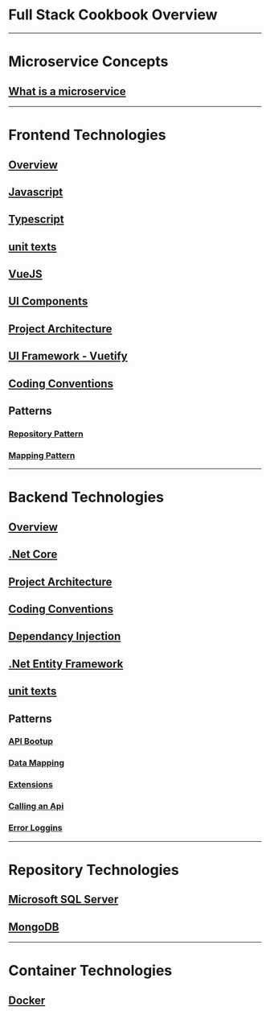 # Full Stack Cookbook Overview

----
# Microservice Concepts
## [What is a microservice](microservice/index.md)

----
# Frontend Technologies
## [Overview](frontend/index.md)
## [Javascript](frontent/javascript.md)
## [Typescript](frontend/typescript.md) 
## [unit texts](frontend/unit-tests/unit-tests-index.md)
## [VueJS](frontend/vuejs.md)
## [UI Components](frontent/ui-components/ui-components-index.md)
## [Project Architecture](frontend/architecture/architecture-index.md)
## [UI Framework - Vuetify](frontend/vuetify.md)
## [Coding Conventions](frontend/coding-conventions/coding-conventions-index.md)
## Patterns
### [Repository Pattern](frontend/patterns/repository-pattern.md)
### [Mapping Pattern](frontend/patterns/mapping-pattern.md)

----
# Backend Technologies
## [Overview](backend/index.md)
## [.Net Core](backend/net-core.md)
## [Project Architecture](backend/architecture.md)
## [Coding Conventions](backend/coding-conventions.md)
## [Dependancy Injection](backend/dependancy-injection.md)
## [.Net Entity Framework](backend/net-entity-framework.md)
## [unit texts](backend/unit-tests.md)
## Patterns
### [API Bootup](backend/patterns/api-bootup.md)
### [Data Mapping](backend/patterns/data-mapping.md)
### [Extensions](backend/patterns/extensions.md)
### [Calling an Api](backend/patterns/calling-an-api.md)
### [Error Loggins](backend/patterns/error-logging.md)

----
# Repository Technologies
## [Microsoft SQL Server](repository/microsoft-sql-server/index.md)
## [MongoDB](repository/mongodb/index.md)

----
# Container Technologies
## [Docker](repository/container/mongodb/index.md)



